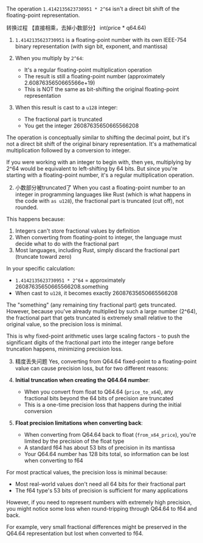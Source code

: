 The operation `1.4142135623730951 * 2^64` isn't a direct bit shift of the floating-point representation.

转换过程 【直接相乘，去掉小数部分】 int(price * q64.64)
1. `1.4142135623730951` is a floating-point number with its own IEEE-754 binary representation (with sign bit, exponent, and mantissa)

2. When you multiply by `2^64`:
   - It's a regular floating-point multiplication operation
   - The result is still a floating-point number (approximately 2.6087635650665566e+19)
   - This is NOT the same as bit-shifting the original floating-point representation

3. When this result is cast to a `u128` integer:
   - The fractional part is truncated
   - You get the integer 26087635650665566208

The operation is conceptually similar to shifting the decimal point, but it's not a direct bit shift of the original binary representation. It's a mathematical multiplication followed by a conversion to integer.

If you were working with an integer to begin with, then yes, multiplying by 2^64 would be equivalent to left-shifting by 64 bits. But since you're starting with a floating-point number, it's a regular multiplication operation.



2. 小数部分被truncated了
When you cast a floating-point number to an integer in programming languages like Rust (which is what happens in the code with `as u128`), the fractional part is truncated (cut off), not rounded.

This happens because:

1. Integers can't store fractional values by definition
2. When converting from floating-point to integer, the language must decide what to do with the fractional part
3. Most languages, including Rust, simply discard the fractional part (truncate toward zero)

In your specific calculation:
- `1.4142135623730951 * 2^64` = approximately 26087635650665566208.something
- When cast to `u128`, it becomes exactly 26087635650665566208

The "something" (any remaining tiny fractional part) gets truncated. However, because you've already multiplied by such a large number (2^64), the fractional part that gets truncated is extremely small relative to the original value, so the precision loss is minimal.

This is why fixed-point arithmetic uses large scaling factors - to push the significant digits of the fractional part into the integer range before truncation happens, minimizing precision loss.


3. 精度丢失问题
Yes, converting from Q64.64 fixed-point to a floating-point value can cause precision loss, but for two different reasons:

1. **Initial truncation when creating the Q64.64 number**:
   - When you convert from float to Q64.64 (`price_to_x64`), any fractional bits beyond the 64 bits of precision are truncated
   - This is a one-time precision loss that happens during the initial conversion

2. **Float precision limitations when converting back**:
   - When converting from Q64.64 back to float (`from_x64_price`), you're limited by the precision of the float type
   - A standard f64 has about 53 bits of precision in its mantissa
   - Your Q64.64 number has 128 bits total, so information can be lost when converting to f64

For most practical values, the precision loss is minimal because:
- Most real-world values don't need all 64 bits for their fractional part
- The f64 type's 53 bits of precision is sufficient for many applications

However, if you need to represent numbers with extremely high precision, you might notice some loss when round-tripping through Q64.64 to f64 and back.

For example, very small fractional differences might be preserved in the Q64.64 representation but lost when converted to f64.

